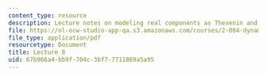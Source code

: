 ```yaml
---
content_type: resource
description: Lecture notes on modeling real components as Thevenin and Norton sources.
file: https://ol-ocw-studio-app-qa.s3.amazonaws.com/courses/2-004-dynamics-and-control-ii-spring-2008/67b966a4bb9f704c3bf77711869a5a95_lecture_08.pdf
file_type: application/pdf
resourcetype: Document
title: Lecture 8
uid: 67b966a4-bb9f-704c-3bf7-7711869a5a95
---
```

